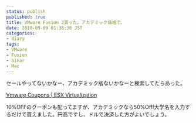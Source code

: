 ```yaml
---
status: publish
published: true
title: VMware Fusion 3買った。アカデミック価格で。
date: 2010-09-09 01:38:30 JST
categories:
- diary
tags:
- VMware
- Fusion
- binar
- Mac
---
```

セールやってないかなー、アカデミック版ないかなーと検索してたらあった。

<a href="http://www.vladan.fr/coupons/vmware-coupons/">Vmware Coupons | ESX Virtualization</a>

10%OFFのクーポンも配ってますが、アカデミックなら50%Off!大学名を入力するだけで買えました。円高ですし、ドルで決済した方がよいでしょう。
